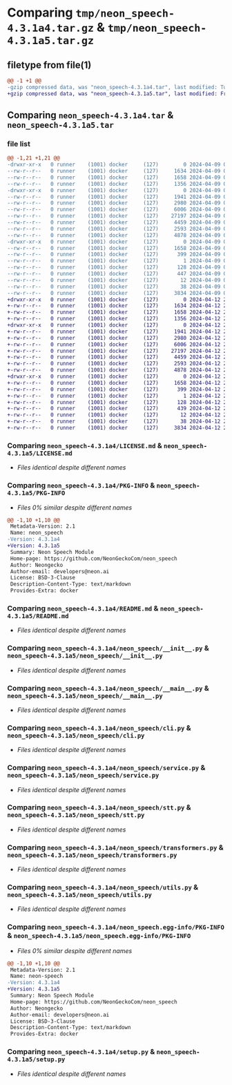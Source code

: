 # Comparing `tmp/neon_speech-4.3.1a4.tar.gz` & `tmp/neon_speech-4.3.1a5.tar.gz`

## filetype from file(1)

```diff
@@ -1 +1 @@
-gzip compressed data, was "neon_speech-4.3.1a4.tar", last modified: Tue Apr  9 01:56:12 2024, max compression
+gzip compressed data, was "neon_speech-4.3.1a5.tar", last modified: Fri Apr 12 23:57:16 2024, max compression
```

## Comparing `neon_speech-4.3.1a4.tar` & `neon_speech-4.3.1a5.tar`

### file list

```diff
@@ -1,21 +1,21 @@
-drwxr-xr-x   0 runner    (1001) docker     (127)        0 2024-04-09 01:56:12.830057 neon_speech-4.3.1a4/
--rw-r--r--   0 runner    (1001) docker     (127)     1634 2024-04-09 01:56:03.000000 neon_speech-4.3.1a4/LICENSE.md
--rw-r--r--   0 runner    (1001) docker     (127)     1658 2024-04-09 01:56:12.830057 neon_speech-4.3.1a4/PKG-INFO
--rw-r--r--   0 runner    (1001) docker     (127)     1356 2024-04-09 01:56:03.000000 neon_speech-4.3.1a4/README.md
-drwxr-xr-x   0 runner    (1001) docker     (127)        0 2024-04-09 01:56:12.826057 neon_speech-4.3.1a4/neon_speech/
--rw-r--r--   0 runner    (1001) docker     (127)     1941 2024-04-09 01:56:03.000000 neon_speech-4.3.1a4/neon_speech/__init__.py
--rw-r--r--   0 runner    (1001) docker     (127)     2980 2024-04-09 01:56:03.000000 neon_speech-4.3.1a4/neon_speech/__main__.py
--rw-r--r--   0 runner    (1001) docker     (127)     6006 2024-04-09 01:56:03.000000 neon_speech-4.3.1a4/neon_speech/cli.py
--rw-r--r--   0 runner    (1001) docker     (127)    27197 2024-04-09 01:56:03.000000 neon_speech-4.3.1a4/neon_speech/service.py
--rw-r--r--   0 runner    (1001) docker     (127)     4459 2024-04-09 01:56:03.000000 neon_speech-4.3.1a4/neon_speech/stt.py
--rw-r--r--   0 runner    (1001) docker     (127)     2593 2024-04-09 01:56:03.000000 neon_speech-4.3.1a4/neon_speech/transformers.py
--rw-r--r--   0 runner    (1001) docker     (127)     4878 2024-04-09 01:56:03.000000 neon_speech-4.3.1a4/neon_speech/utils.py
-drwxr-xr-x   0 runner    (1001) docker     (127)        0 2024-04-09 01:56:12.830057 neon_speech-4.3.1a4/neon_speech.egg-info/
--rw-r--r--   0 runner    (1001) docker     (127)     1658 2024-04-09 01:56:12.000000 neon_speech-4.3.1a4/neon_speech.egg-info/PKG-INFO
--rw-r--r--   0 runner    (1001) docker     (127)      399 2024-04-09 01:56:12.000000 neon_speech-4.3.1a4/neon_speech.egg-info/SOURCES.txt
--rw-r--r--   0 runner    (1001) docker     (127)        1 2024-04-09 01:56:12.000000 neon_speech-4.3.1a4/neon_speech.egg-info/dependency_links.txt
--rw-r--r--   0 runner    (1001) docker     (127)      128 2024-04-09 01:56:12.000000 neon_speech-4.3.1a4/neon_speech.egg-info/entry_points.txt
--rw-r--r--   0 runner    (1001) docker     (127)      447 2024-04-09 01:56:12.000000 neon_speech-4.3.1a4/neon_speech.egg-info/requires.txt
--rw-r--r--   0 runner    (1001) docker     (127)       12 2024-04-09 01:56:12.000000 neon_speech-4.3.1a4/neon_speech.egg-info/top_level.txt
--rw-r--r--   0 runner    (1001) docker     (127)       38 2024-04-09 01:56:12.830057 neon_speech-4.3.1a4/setup.cfg
--rw-r--r--   0 runner    (1001) docker     (127)     3834 2024-04-09 01:56:03.000000 neon_speech-4.3.1a4/setup.py
+drwxr-xr-x   0 runner    (1001) docker     (127)        0 2024-04-12 23:57:16.823418 neon_speech-4.3.1a5/
+-rw-r--r--   0 runner    (1001) docker     (127)     1634 2024-04-12 23:57:14.000000 neon_speech-4.3.1a5/LICENSE.md
+-rw-r--r--   0 runner    (1001) docker     (127)     1658 2024-04-12 23:57:16.823418 neon_speech-4.3.1a5/PKG-INFO
+-rw-r--r--   0 runner    (1001) docker     (127)     1356 2024-04-12 23:57:14.000000 neon_speech-4.3.1a5/README.md
+drwxr-xr-x   0 runner    (1001) docker     (127)        0 2024-04-12 23:57:16.823418 neon_speech-4.3.1a5/neon_speech/
+-rw-r--r--   0 runner    (1001) docker     (127)     1941 2024-04-12 23:57:14.000000 neon_speech-4.3.1a5/neon_speech/__init__.py
+-rw-r--r--   0 runner    (1001) docker     (127)     2980 2024-04-12 23:57:14.000000 neon_speech-4.3.1a5/neon_speech/__main__.py
+-rw-r--r--   0 runner    (1001) docker     (127)     6006 2024-04-12 23:57:14.000000 neon_speech-4.3.1a5/neon_speech/cli.py
+-rw-r--r--   0 runner    (1001) docker     (127)    27197 2024-04-12 23:57:14.000000 neon_speech-4.3.1a5/neon_speech/service.py
+-rw-r--r--   0 runner    (1001) docker     (127)     4459 2024-04-12 23:57:14.000000 neon_speech-4.3.1a5/neon_speech/stt.py
+-rw-r--r--   0 runner    (1001) docker     (127)     2593 2024-04-12 23:57:14.000000 neon_speech-4.3.1a5/neon_speech/transformers.py
+-rw-r--r--   0 runner    (1001) docker     (127)     4878 2024-04-12 23:57:14.000000 neon_speech-4.3.1a5/neon_speech/utils.py
+drwxr-xr-x   0 runner    (1001) docker     (127)        0 2024-04-12 23:57:16.823418 neon_speech-4.3.1a5/neon_speech.egg-info/
+-rw-r--r--   0 runner    (1001) docker     (127)     1658 2024-04-12 23:57:16.000000 neon_speech-4.3.1a5/neon_speech.egg-info/PKG-INFO
+-rw-r--r--   0 runner    (1001) docker     (127)      399 2024-04-12 23:57:16.000000 neon_speech-4.3.1a5/neon_speech.egg-info/SOURCES.txt
+-rw-r--r--   0 runner    (1001) docker     (127)        1 2024-04-12 23:57:16.000000 neon_speech-4.3.1a5/neon_speech.egg-info/dependency_links.txt
+-rw-r--r--   0 runner    (1001) docker     (127)      128 2024-04-12 23:57:16.000000 neon_speech-4.3.1a5/neon_speech.egg-info/entry_points.txt
+-rw-r--r--   0 runner    (1001) docker     (127)      439 2024-04-12 23:57:16.000000 neon_speech-4.3.1a5/neon_speech.egg-info/requires.txt
+-rw-r--r--   0 runner    (1001) docker     (127)       12 2024-04-12 23:57:16.000000 neon_speech-4.3.1a5/neon_speech.egg-info/top_level.txt
+-rw-r--r--   0 runner    (1001) docker     (127)       38 2024-04-12 23:57:16.823418 neon_speech-4.3.1a5/setup.cfg
+-rw-r--r--   0 runner    (1001) docker     (127)     3834 2024-04-12 23:57:14.000000 neon_speech-4.3.1a5/setup.py
```

### Comparing `neon_speech-4.3.1a4/LICENSE.md` & `neon_speech-4.3.1a5/LICENSE.md`

 * *Files identical despite different names*

### Comparing `neon_speech-4.3.1a4/PKG-INFO` & `neon_speech-4.3.1a5/PKG-INFO`

 * *Files 0% similar despite different names*

```diff
@@ -1,10 +1,10 @@
 Metadata-Version: 2.1
 Name: neon_speech
-Version: 4.3.1a4
+Version: 4.3.1a5
 Summary: Neon Speech Module
 Home-page: https://github.com/NeonGeckoCom/neon_speech
 Author: Neongecko
 Author-email: developers@neon.ai
 License: BSD-3-Clause
 Description-Content-Type: text/markdown
 Provides-Extra: docker
```

### Comparing `neon_speech-4.3.1a4/README.md` & `neon_speech-4.3.1a5/README.md`

 * *Files identical despite different names*

### Comparing `neon_speech-4.3.1a4/neon_speech/__init__.py` & `neon_speech-4.3.1a5/neon_speech/__init__.py`

 * *Files identical despite different names*

### Comparing `neon_speech-4.3.1a4/neon_speech/__main__.py` & `neon_speech-4.3.1a5/neon_speech/__main__.py`

 * *Files identical despite different names*

### Comparing `neon_speech-4.3.1a4/neon_speech/cli.py` & `neon_speech-4.3.1a5/neon_speech/cli.py`

 * *Files identical despite different names*

### Comparing `neon_speech-4.3.1a4/neon_speech/service.py` & `neon_speech-4.3.1a5/neon_speech/service.py`

 * *Files identical despite different names*

### Comparing `neon_speech-4.3.1a4/neon_speech/stt.py` & `neon_speech-4.3.1a5/neon_speech/stt.py`

 * *Files identical despite different names*

### Comparing `neon_speech-4.3.1a4/neon_speech/transformers.py` & `neon_speech-4.3.1a5/neon_speech/transformers.py`

 * *Files identical despite different names*

### Comparing `neon_speech-4.3.1a4/neon_speech/utils.py` & `neon_speech-4.3.1a5/neon_speech/utils.py`

 * *Files identical despite different names*

### Comparing `neon_speech-4.3.1a4/neon_speech.egg-info/PKG-INFO` & `neon_speech-4.3.1a5/neon_speech.egg-info/PKG-INFO`

 * *Files 0% similar despite different names*

```diff
@@ -1,10 +1,10 @@
 Metadata-Version: 2.1
 Name: neon-speech
-Version: 4.3.1a4
+Version: 4.3.1a5
 Summary: Neon Speech Module
 Home-page: https://github.com/NeonGeckoCom/neon_speech
 Author: Neongecko
 Author-email: developers@neon.ai
 License: BSD-3-Clause
 Description-Content-Type: text/markdown
 Provides-Extra: docker
```

### Comparing `neon_speech-4.3.1a4/setup.py` & `neon_speech-4.3.1a5/setup.py`

 * *Files identical despite different names*

